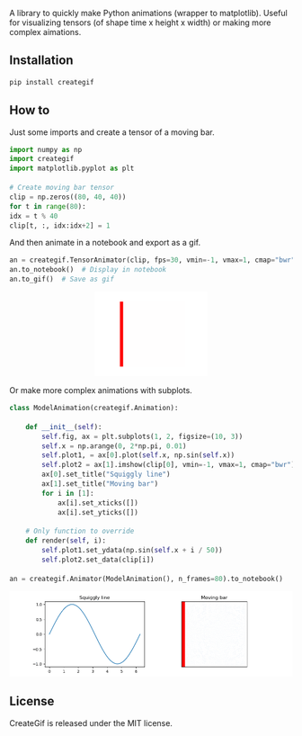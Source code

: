 A library to quickly make Python animations (wrapper to matplotlib). Useful for visualizing tensors (of shape time x height x width) or making more complex aimations.

## Installation

```bash
pip install creategif
```

## How to
Just some imports and create a tensor of a moving bar.
```python
import numpy as np
import creategif
import matplotlib.pyplot as plt

# Create moving bar tensor
clip = np.zeros((80, 40, 40))
for t in range(80):
idx = t % 40
clip[t, :, idx:idx+2] = 1
```

And then  animate in a notebook and export as a gif.
```python
an = creategif.TensorAnimator(clip, fps=30, vmin=-1, vmax=1, cmap="bwr")
an.to_notebook()  # Display in notebook
an.to_gif()  # Save as gif
```
<p align="center">
<img src="gifs/bar.gif" width="200"/>
</p>

Or make more complex animations with subplots.

```python
class ModelAnimation(creategif.Animation):

    def __init__(self):
        self.fig, ax = plt.subplots(1, 2, figsize=(10, 3))
        self.x = np.arange(0, 2*np.pi, 0.01)
        self.plot1, = ax[0].plot(self.x, np.sin(self.x))
        self.plot2 = ax[1].imshow(clip[0], vmin=-1, vmax=1, cmap="bwr")
        ax[0].set_title("Squiggly line")
        ax[1].set_title("Moving bar")
        for i in [1]:
            ax[i].set_xticks([])
            ax[i].set_yticks([])

    # Only function to override 
    def render(self, i):
        self.plot1.set_ydata(np.sin(self.x + i / 50))
        self.plot2.set_data(clip[i])

an = creategif.Animator(ModelAnimation(), n_frames=80).to_notebook()
```
<p align="center">
<img src="gifs/plots.gif" width="800"/>
</p>



## License

CreateGif is released under the MIT license.